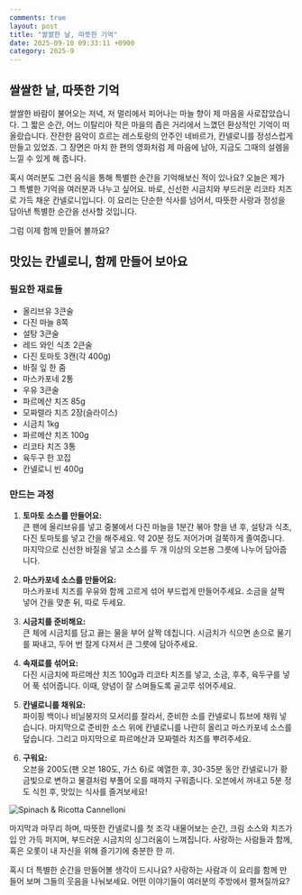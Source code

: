 ```yaml
---
comments: true
layout: post
title: "쌀쌀한 날, 따뜻한 기억"
date: 2025-09-10 09:33:11 +0900
category: 2025-9
---
```


## 쌀쌀한 날, 따뜻한 기억

쌀쌀한 바람이 불어오는 저녁, 저 멀리에서 피어나는 마늘 향이 제 마음을 사로잡았습니다. 그 짧은 순간, 어느 이탈리아 작은 마을의 좁은 거리에서 느꼈던 환상적인 기억이 떠올랐습니다. 잔잔한 음악이 흐르는 레스토랑의 안주인 네바르가, 칸넬로니를 정성스럽게 만들고 있었죠. 그 장면은 마치 한 편의 영화처럼 제 마음에 남아, 지금도 그때의 설렘을 느낄 수 있게 해 줍니다. 

혹시 여러분도 그런 음식을 통해 특별한 순간을 기억해보신 적이 있나요? 오늘은 제가 그 특별한 기억을 여러분과 나누고 싶어요. 바로, 신선한 시금치와 부드러운 리코타 치즈로 가득 채운 칸넬로니입니다. 이 요리는 단순한 식사를 넘어서, 따뜻한 사랑과 정성을 담아낸 특별한 순간을 선사할 것입니다.

그럼 이제 함께 만들어 볼까요?

## 맛있는 칸넬로니, 함께 만들어 보아요

### 필요한 재료들

- 올리브유 3큰술
- 다진 마늘 8쪽
- 설탕 3큰술
- 레드 와인 식초 2큰술
- 다진 토마토 3캔(각 400g)
- 바질 잎 한 줌
- 마스카포네 2통
- 우유 3큰술
- 파르메산 치즈 85g
- 모짜렐라 치즈 2장(슬라이스)
- 시금치 1kg
- 파르메산 치즈 100g
- 리코타 치즈 3통
- 육두구 한 꼬집
- 칸넬로니 빈 400g

### 만드는 과정

1. **토마토 소스를 만들어요:**  
   큰 팬에 올리브유를 넣고 중불에서 다진 마늘을 1분간 볶아 향을 낸 후, 설탕과 식초, 다진 토마토를 넣고 간을 해주세요. 약 20분 정도 저어가며 걸쭉하게 졸여줍니다. 마지막으로 신선한 바질을 넣고 소스를 두 개 이상의 오븐용 그릇에 나누어 담아줍니다.

2. **마스카포네 소스를 만들어요:**  
   마스카포네 치즈를 우유와 함께 고르게 섞어 부드럽게 만들어주세요. 소금을 살짝 넣어 간을 맞춘 뒤, 따로 두세요.

3. **시금치를 준비해요:**  
   큰 체에 시금치를 담고 끓는 물을 부어 살짝 데칩니다. 시금치가 식으면 손으로 물기를 짜내고, 두어 번 잘게 다져서 큰 그릇에 담아주세요.

4. **속재료를 섞어요:**  
   다진 시금치에 파르메산 치즈 100g과 리코타 치즈를 넣고, 소금, 후추, 육두구를 넣어 푹 섞어줍니다. 이때, 양념이 잘 스며들도록 골고루 섞어주세요.

5. **칸넬로니를 채워요:**  
   파이핑 백이나 비닐봉지의 모서리를 잘라서, 준비한 소를 칸넬로니 튜브에 채워 넣습니다. 마지막으로 준비한 소스 위에 칸넬로니를 나란히 올리고 마스카포네 소스를 덮습니다. 그리고 마지막으로 파르메산과 모짜렐라 치즈를 뿌려주세요.

6. **구워요:**  
   오븐을 200도(팬 오븐 180도, 가스 6)로 예열한 후, 30-35분 동안 칸넬로니가 황금빛으로 변하고 물결처럼 부풀어 오를 때까지 구워줍니다. 오븐에서 꺼내고 5분 정도 식힌 후, 맛있는 식사를 즐겨보세요!

![Spinach & Ricotta Cannelloni](https://www.themealdb.com/images/media/meals/wspuvp1511303478.jpg)

마지막과 마무리 하며, 따뜻한 칸넬로니를 첫 조각 내물어보는 순간, 크림 소스와 치즈가 입 안 가득 퍼지며, 부드러운 시금치의 싱그러움이 느껴집니다. 사랑하는 사람들과 함께, 혹은 오롯이 내 자신을 위해 즐기기에 충분한 한 끼. 

혹시 더 특별한 순간을 만들어볼 생각이 드시나요? 사랑하는 사람과 이 요리를 함께 만들어 보며 그들의 웃음을 나눠보세요. 어떤 이야기들이 여러분의 주방에서 펼쳐질까요?